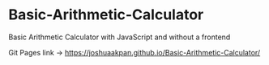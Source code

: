 # Basic-Arithmetic-Calculator
Basic Arithmetic Calculator with JavaScript and without a frontend

Git Pages link -> https://joshuaakpan.github.io/Basic-Arithmetic-Calculator/

